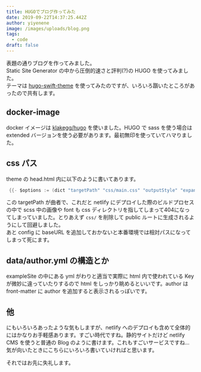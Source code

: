 ```yaml
---
title: HUGOでブログ作ってみた
date: 2019-09-22T14:37:25.442Z
author: yiyenene
image: /images/uploads/blog.png
tags:
  - code
draft: false
---
```

表題の通りブログを作ってみました。  
Static Site Generator の中から圧倒的速さと評判(?)の HUGO を使ってみました。  
テーマは [hugo-swift-theme](https://themes.gohugo.io/hugo-swift-theme/) を使ってみたのですが、いろいろ躓いたところがあったので共有します。  

## docker-image

docker イメージは [klakegg/hugo](https://hub.docker.com/r/klakegg/hugo/) を使いました。HUGO で sass を使う場合は extended バージョンを使う必要があります。最初無印を使っていてハマりました。

## css パス

theme の head.html 内に以下のように書いてあります。

```go
 {{- $options := (dict "targetPath" "css/main.css" "outputStyle" "expanded" "enableSourceMap" "true") -}}
```

この targetPath が曲者で、これだと netlify にデプロイした際のビルドプロセスの中で scss 中の画像や font も css ディレクトリを指してしまって404になってしまっていました。とりあえず `css/` を削除して public ルートに生成されるようにして回避しました。  
あと config に baseURL を追加しておかないと本番環境では相対パスになってしまって死にます。

## data/author.yml の構造とか

exampleSite の中にある yml がわりと適当で実際に html 内で使われている Key が微妙に違っていたりするので html をしっかり眺めるといいです。author は front-matter に author を追加すると表示されるっぽいです。

## 他

にもいろいろあったような気もしますが、netlify へのデプロイも含めて全体的にはかなりお手軽感あります。すごい時代ですね。静的サイトだけど netlify CMS を使うと普通の Blog のように書けます。これもすごいサービスですね…  
気が向いたときにこちらにいろいろ書いていければと思います。  

それではお先に失礼します。
